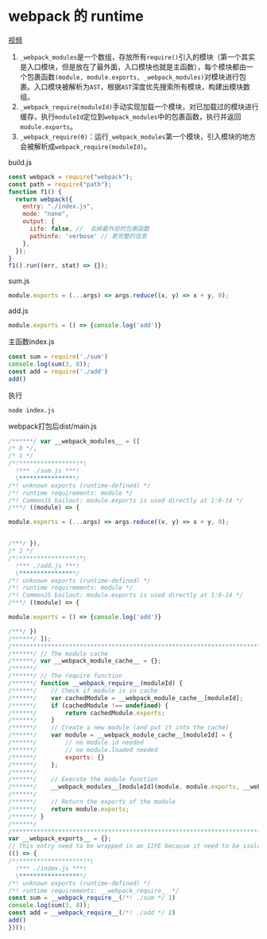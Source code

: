 # webpack 的 runtime
[视频](https://www.bilibili.com/video/BV1o44y1Y7Zs)

1. `` _webpack_modules ``是一个数组，存放所有`` require() ``引入的模块（第一个其实是入口模块，但是放在了最外面，入口模块也就是主函数），每个模块都由一个包裹函数`` (module, module.exports, _webpack_modules) ``对模块进行包裹。入口模块被解析为`` AST ``，根据`` AST ``深度优先搜索所有模块，构建出模块数组。
2. `` _webpack_require(moduleId) ``手动实现加载一个模块，对已加载过的模块进行缓存，执行`` moduleId ``定位到`` webpack_modules ``中的包裹函数，执行并返回`` module.exports ``。
3. `` _webpack_require(0) ``：运行`` _webpack_modules ``第一个模块，引入模块的地方会被解析成`` webpack_require(moduleId) ``。

build.js
```javascript
const webpack = require("webpack");
const path = require("path");
function f1() {
  return webpack({
    entry: "./index.js",
    mode: "none",
    output: {
      iife: false, //  去掉最外层的包裹函数
      pathinfo: 'verbose' // 更完整的信息
    },
  });
}
f1().run((err, stat) => {});
```

sum.js
```javascript
module.exports = (...args) => args.reduce((x, y) => x + y, 0);
```

add.js
```javascript
module.exports = () => {console.log('add')}
```

主函数index.js
```javascript
const sum = require('./sum')
console.log(sum(3, 8));
const add = require('./add')
add()
```

执行
```
node index.js
```

webpack打包后dist/main.js
```javascript
/******/ var __webpack_modules__ = ([
/* 0 */,
/* 1 */
/*!****************!*\
  !*** ./sum.js ***!
  \****************/
/*! unknown exports (runtime-defined) */
/*! runtime requirements: module */
/*! CommonJS bailout: module.exports is used directly at 1:0-14 */
/***/ ((module) => {

module.exports = (...args) => args.reduce((x, y) => x + y, 0);


/***/ }),
/* 2 */
/*!****************!*\
  !*** ./add.js ***!
  \****************/
/*! unknown exports (runtime-defined) */
/*! runtime requirements: module */
/*! CommonJS bailout: module.exports is used directly at 1:0-14 */
/***/ ((module) => {

module.exports = () => {console.log('add')}

/***/ })
/******/ ]);
/************************************************************************/
/******/ // The module cache
/******/ var __webpack_module_cache__ = {};
/******/ 
/******/ // The require function
/******/ function __webpack_require__(moduleId) {
/******/ 	// Check if module is in cache
/******/ 	var cachedModule = __webpack_module_cache__[moduleId];
/******/ 	if (cachedModule !== undefined) {
/******/ 		return cachedModule.exports;
/******/ 	}
/******/ 	// Create a new module (and put it into the cache)
/******/ 	var module = __webpack_module_cache__[moduleId] = {
/******/ 		// no module.id needed
/******/ 		// no module.loaded needed
/******/ 		exports: {}
/******/ 	};
/******/ 
/******/ 	// Execute the module function
/******/ 	__webpack_modules__[moduleId](module, module.exports, __webpack_require__);
/******/ 
/******/ 	// Return the exports of the module
/******/ 	return module.exports;
/******/ }
/******/ 
/************************************************************************/
var __webpack_exports__ = {};
// This entry need to be wrapped in an IIFE because it need to be isolated against other modules in the chunk.
(() => {
/*!******************!*\
  !*** ./index.js ***!
  \******************/
/*! unknown exports (runtime-defined) */
/*! runtime requirements: __webpack_require__ */
const sum = __webpack_require__(/*! ./sum */ 1)
console.log(sum(3, 8));
const add = __webpack_require__(/*! ./add */ 2)
add()
})();
```
